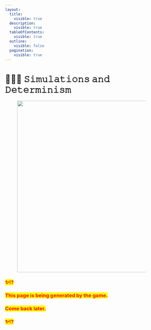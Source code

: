 ```yaml
---
layout:
  title:
    visible: true
  description:
    visible: true
  tableOfContents:
    visible: true
  outline:
    visible: false
  pagination:
    visible: true
---
```


# 👩🏾‍💻 𝚂𝚒𝚖𝚞𝚕𝚊𝚝𝚒𝚘𝚗𝚜 𝚊𝚗𝚍 𝙳𝚎𝚝𝚎𝚛𝚖𝚒𝚗𝚒𝚜𝚖

<figure><img src="../../../../.gitbook/assets/pexels-btgl-♡-11409380.jpg" alt="" width="563"><figcaption></figcaption></figure>

### <mark style="color:red;">✨⁉️</mark>&#x20;

### <mark style="color:red;">This page is being generated by the game.</mark>&#x20;

### <mark style="color:red;">Come back later.</mark>

### <mark style="color:red;">✨⁉️</mark>
